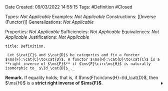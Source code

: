 <br />
<br />

Date Created: 09/03/2022 14:55:15
Tags: #Definition #Closed 

Types: _Not Applicable_
Examples: _Not Applicable_
Constructions: [[Inverse (Functor)]]
Generalizations: _Not Applicable_

Properties: _Not Applicable_
Sufficiencies: _Not Applicable_
Equivalences: _Not Applicable_
Justifications: _Not Applicable_

``` ad-Definition
title: Definition.

_Let $\cat{C}$ and $\cat{D}$ be categories and fix a functor $\ms{F}:\cat{C}\to\cat{D}$. A functor $\ms{H}:\cat{D}\to\cat{C}$ is a **right inverse of $\ms{F}$** if $\ms{F}\circ\ms{H}$ is naturally isomorphic to_ $\Id_\cat{D}$_._

```

**Remark.** If equality holds; that is, if $\ms{F}\circ\ms{H}=\Id_\cat{D}$, then $\ms{H}$ is a **strict right inverse of $\ms{F}$**.<span style="float:right;">$\blacklozenge$</span>
